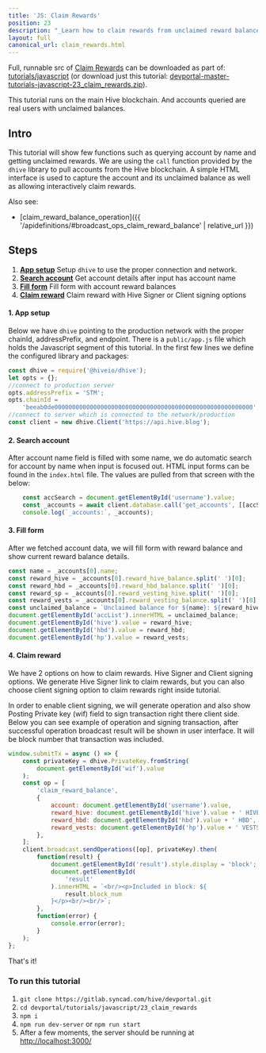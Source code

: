 ```yaml
---
title: 'JS: Claim Rewards'
position: 23
description: "_Learn how to claim rewards from unclaimed reward balance using Hive Signer as well as client signing method._"
layout: full
canonical_url: claim_rewards.html
---
```

Full, runnable src of [Claim Rewards](https://gitlab.syncad.com/hive/devportal/-/tree/master/tutorials/javascript/23_claim_rewards) can be downloaded as part of: [tutorials/javascript](https://gitlab.syncad.com/hive/devportal/-/tree/master/tutorials/javascript) (or download just this tutorial: [devportal-master-tutorials-javascript-23_claim_rewards.zip](https://gitlab.syncad.com/hive/devportal/-/archive/master/devportal-master.zip?path=tutorials/javascript/23_claim_rewards)).

This tutorial runs on the main Hive blockchain. And accounts queried are real users with unclaimed balances.

## Intro

This tutorial will show few functions such as querying account by name and getting unclaimed rewards. We are using the `call` function provided by the `dhive` library to pull accounts from the Hive blockchain. A simple HTML interface is used to capture the account and its unclaimed balance as well as allowing interactively claim rewards.

Also see:
* [claim_reward_balance_operation]({{ '/apidefinitions/#broadcast_ops_claim_reward_balance' | relative_url }})

## Steps

1.  [**App setup**](#app-setup) Setup `dhive` to use the proper connection and network.
2.  [**Search account**](#search-account) Get account details after input has account name
3.  [**Fill form**](#fill-form) Fill form with account reward balances
4.  [**Claim reward**](#claim-reward) Claim reward with Hive Signer or Client signing options

#### 1. App setup <a name="app-setup"></a>

Below we have `dhive` pointing to the production network with the proper chainId, addressPrefix, and endpoint. There is a `public/app.js` file which holds the Javascript segment of this tutorial. In the first few lines we define the configured library and packages:

```javascript
const dhive = require('@hiveio/dhive');
let opts = {};
//connect to production server
opts.addressPrefix = 'STM';
opts.chainId =
    'beeab0de00000000000000000000000000000000000000000000000000000000';
//connect to server which is connected to the network/production
const client = new dhive.Client('https://api.hive.blog');
```

#### 2. Search account <a name="search-account"></a>

After account name field is filled with some name, we do automatic search for account by name when input is focused out. HTML input forms can be found in the `index.html` file. The values are pulled from that screen with the below:

```javascript
    const accSearch = document.getElementById('username').value;
    const _accounts = await client.database.call('get_accounts', [[accSearch]]);
    console.log(`_accounts:`, _accounts);
```

#### 3. Fill form <a name="fill-form"></a>

After we fetched account data, we will fill form with reward balance and show current reward balance details.

```javascript
const name = _accounts[0].name;
const reward_hive = _accounts[0].reward_hive_balance.split(' ')[0];
const reward_hbd = _accounts[0].reward_hbd_balance.split(' ')[0];
const reward_sp = _accounts[0].reward_vesting_hive.split(' ')[0];
const reward_vests = _accounts[0].reward_vesting_balance.split(' ')[0];
const unclaimed_balance = `Unclaimed balance for ${name}: ${reward_hive} HIVE, ${reward_hbd} HBD, ${reward_sp} SP = ${reward_vests} VESTS<br/>`;
document.getElementById('accList').innerHTML = unclaimed_balance;
document.getElementById('hive').value = reward_hive;
document.getElementById('hbd').value = reward_hbd;
document.getElementById('hp').value = reward_vests;
```

#### 4. Claim reward <a name="claim-reward"></a>

We have 2 options on how to claim rewards. Hive Signer and Client signing options. We generate Hive Signer link to claim rewards, but you can also choose client signing option to claim rewards right inside tutorial.

In order to enable client signing, we will generate operation and also show Posting Private key (wif) field to sign transaction right there client side.
Below you can see example of operation and signing transaction, after successful operation broadcast result will be shown in user interface. It will be block number that transaction was included.

```javascript
window.submitTx = async () => {
    const privateKey = dhive.PrivateKey.fromString(
        document.getElementById('wif').value
    );
    const op = [
        'claim_reward_balance',
        {
            account: document.getElementById('username').value,
            reward_hive: document.getElementById('hive').value + ' HIVE',
            reward_hbd: document.getElementById('hbd').value + ' HBD',
            reward_vests: document.getElementById('hp').value + ' VESTS',
        },
    ];
    client.broadcast.sendOperations([op], privateKey).then(
        function(result) {
            document.getElementById('result').style.display = 'block';
            document.getElementById(
                'result'
            ).innerHTML = `<br/><p>Included in block: ${
                result.block_num
            }</p><br/><br/>`;
        },
        function(error) {
            console.error(error);
        }
    );
};
```

That's it!

### To run this tutorial

1. `git clone https://gitlab.syncad.com/hive/devportal.git`
1. `cd devportal/tutorials/javascript/23_claim_rewards`
1. `npm i`
1. `npm run dev-server` or `npm run start`
1. After a few moments, the server should be running at [http://localhost:3000/](http://localhost:3000/)
